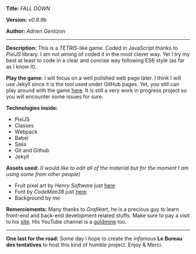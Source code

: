 **Title:** _FALL DOWN_

**Version:** _v0.9.9b_

**Author:** _Adrien Gentizon_

---

**Description:**
This is a _TETRIS_-like game. Coded in JavaScript thanks to _PixiJS_ library.
I am not aiming of coded it in the most clever way. Yet I try my best at least to code
in a clear and concise way following ES6 style (as far as I know it).

**Play the game:**
I will focus on a well polished web page later. I think I will use Jekyll since it is the tool used under GitHub pages.
Yet, you still can play around with the game [here](https://adriengentizon.github.io/FallDown/src/index.html).
It is still a very work in progress project so you will encounter some issues for sure.

**Technologies inside:**

- PixiJS
- Classes
- Webpack
- Babel
- Sass
- Git and Github
- Jekyll

**Assets used:**
_(I would like to edit all of the material but for the moment I am using some from other people)_

- Fruit pixel art by _Henry Software_ just [here](https://henrysoftware.itch.io/pixel-food)
- Font by _CodeMan38_ just [here](https://fonts.google.com/specimen/Press+Start+2P?query=start+2p)
- Background by _me_

**Remerciements:**
Many thanks to _Grafikart_, he is a precious guy to learn front-end and back-end development related stuffs. Make sure to pay a visit to his [site](https://www.grafikart.fr/). His YouTube channel is a [goldmine](https://www.youtube.com/user/grafikarttv) too.

---

**One last for the road:**
Some day I hope to create the _infamous_ **Le Bureau des tentatives** to host this kind of humble project.
Enjoy & Merci.
